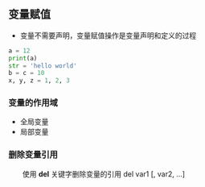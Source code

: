## 变量赋值

+ 变量不需要声明，变量赋值操作是变量声明和定义的过程
```python
a = 12
print(a)
str = 'hello world'
b = c = 10
x, y, z = 1, 2, 3
```

### 变量的作用域

+ 全局变量
+ 局部变量

### 删除变量引用

&emsp;&emsp;使用 **del** 关键字删除变量的引用
del var1 [, var2, ...]